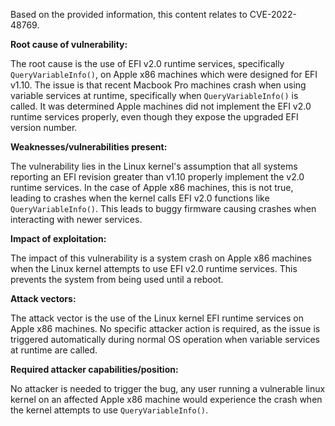 Based on the provided information, this content relates to CVE-2022-48769.

**Root cause of vulnerability:**

The root cause is the use of EFI v2.0 runtime services, specifically `QueryVariableInfo()`, on Apple x86 machines which were designed for EFI v1.10. The issue is that recent Macbook Pro machines crash when using variable services at runtime, specifically when `QueryVariableInfo()` is called. It was determined Apple machines did not implement the EFI v2.0 runtime services properly, even though they expose the upgraded EFI version number.

**Weaknesses/vulnerabilities present:**

The vulnerability lies in the Linux kernel's assumption that all systems reporting an EFI revision greater than v1.10 properly implement the v2.0 runtime services. In the case of Apple x86 machines, this is not true, leading to crashes when the kernel calls EFI v2.0 functions like `QueryVariableInfo()`. This leads to buggy firmware causing crashes when interacting with newer services.

**Impact of exploitation:**

The impact of this vulnerability is a system crash on Apple x86 machines when the Linux kernel attempts to use EFI v2.0 runtime services. This prevents the system from being used until a reboot.

**Attack vectors:**

The attack vector is the use of the Linux kernel EFI runtime services on Apple x86 machines. No specific attacker action is required, as the issue is triggered automatically during normal OS operation when variable services at runtime are called.

**Required attacker capabilities/position:**

No attacker is needed to trigger the bug, any user running a vulnerable linux kernel on an affected Apple x86 machine would experience the crash when the kernel attempts to use `QueryVariableInfo()`.